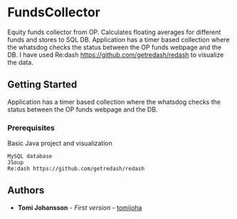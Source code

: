 # FundsCollector

Equity funds collector from OP. Calculates floating averages for different funds and stores to SQL DB. Application has a timer 
based collection where the whatsdog checks the status between the OP funds webpage and the DB. I have used Re:dash https://github.com/getredash/redash
to visualize the data.

## Getting Started

Application has a timer based collection where the whatsdog checks the status between the OP funds webpage and the DB. 

### Prerequisites

Basic Java project and visualization

```
MySQL database
JSoup
Re:dash https://github.com/getredash/redash

```

## Authors

* **Tomi Johansson** - *First version* - [tomijoha](https://github.com/tomijoha)

